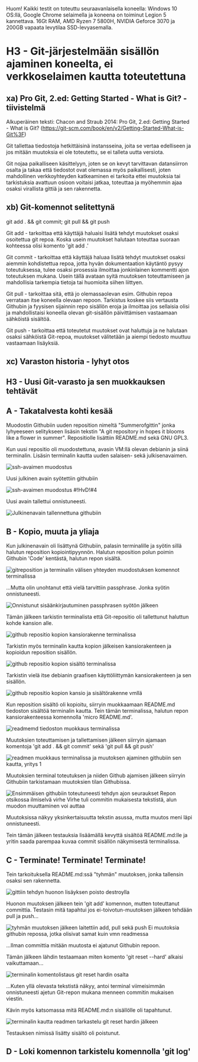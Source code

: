 Huom! Kaikki testit on toteuttu seuraavanlaisella koneella: Windows 10 OS:llä, Google Chrome selaimella ja koneena on toiminut Legion 5 kannettava. 16Gt RAM, AMD Ryzen 7 5800H, NVIDIA Geforce 3070 ja 200GB vapaata levytilaa SSD-levyasemalla.

# H3 - Git-järjestelmään sisällön ajaminen koneelta, ei verkkoselaimen kautta toteutettuna

## xa) Pro Git, 2.ed: Getting Started - What is Git? - tiivistelmä
Alkuperäinen teksti: Chacon and Straub 2014: Pro Git, 2.ed: Getting Started - What is Git?  (https://git-scm.com/book/en/v2/Getting-Started-What-is-Git%3F)

Git tallettaa tiedostoja hetkittäisinä instansseina, joita se vertaa edelliseen ja jos mitään muutoksia ei ole toteutettu, se ei talleta uutta versiota.

Git nojaa paikalliseen käsittelyyn, joten se on kevyt tarvittavan datansiirron osalta ja takaa että tiedostot ovat olemassa myös paikallisesti, joten mahdollinen verkkoyhteyden katkeaminen ei tarkoita ettei muutoksia tai tarkistuksia avattuun osioon voitaisi jatkaa, toteuttaa ja myöhemmin ajaa osaksi virallista gittiä ja sen rakennetta. 

## xb) Git-komennot selitettynä

git add . && git commit; git pull && git push

Git add - tarkoittaa että käyttäjä haluaisi lisätä tehdyt muutokset osaksi osoitettua git repoa. Koska usein muutokset halutaan toteuttaa suoraan kohteessa olisi komento 'git add .'

Git commit - tarkoittaa että käyttäjä haluaa lisätä tehdyt muutokset osaksi aiemmin kohdistettua repoa, jotta hyvän dokumentaation käytäntö pysyy toteutuksessa, tulee osaksi prosessia ilmoittaa jonkinlainen kommentti ajon toteutuksen mukana. Usein tällä avataan syitä muutoksen toteuttamiseen ja mahdollisia tarkempia tietoja tai huomioita siihen liittyen.

Git pull - tarkoittaa sitä, että jo olemassaolevan esim. Githubin repoa verrataan itse koneella olevaan repoon. Tarkistus koskee siis vertausta Githubin ja fyysisen sijainnin repo sisällön eroja ja ilmoittaa jos sellaisia olisi ja mahdollistaisi koneella olevan git-sisällön päivittämisen vastaamaan sähköistä sisältöä.

Git push - tarkoittaa että toteutetut muutokset ovat haluttuja ja ne halutaan osaksi sähköistä Git-repoa, muutokset välitetään ja aiempi tiedosto muuttuu vastaamaan lisäyksiä. 

## xc) Varaston historia - lyhyt otos


## H3 - Uusi Git-varasto ja sen muokkauksen tehtävät



## A - Takatalvesta kohti kesää

Muodostin Githubiin uuden reposition nimeltä "Summerofgittin" jonka lyhyeeseen selitykseen lisäsin tekstin "A git repository in hopes it blooms like a flower in summer".
Repositiolle lisättiin README.md sekä GNU GPL3.

Kun uusi repositio oli muodostettuna, avasin VM:llä olevan debianin ja siinä terminalin. Lisäsin terminalin kautta uuden salaisen- sekä julkisenavaimen.

![ssh-avaimen muodostus](https://github.com/Andtonyk/h1---Debian/assets/149326156/f4bb8b13-34cf-4a46-9d5c-704fb0f5554f)

Uusi julkinen avain syötettiin githubiin

![ssh-avaimen muodostus #!HvD!#4](https://github.com/Andtonyk/h1---Debian/assets/149326156/fb19d1dd-1a96-4603-865e-605e39045ab2)

Uusi avain tallettui onnistuneesti.

![Julkinenavain tallennettuna githubiin](https://github.com/Andtonyk/h1---Debian/assets/149326156/21bd48a6-864f-49b4-ab95-624b70a63872)

## B - Kopio, muuta ja yliaja

Kun julkinenavain oli lisättynä Githubiin, palasin terminalille ja syötin sillä halutun reposition kopiointipyynnön. Halutun reposition polun poimin Githubin 'Code' kentästä, halutun repon sisältä.

![gitreposition ja terminalin välisen yhteyden muodostuksen komennot terminalissa](https://github.com/Andtonyk/h1---Debian/assets/149326156/4039791d-827a-4fc7-ba2b-3c735a2f7e30)

...Mutta olin unohtanut että vielä tarvittiin passphrase. Jonka syötin onnistuneesti.

![Onnistunut sisäänkirjautuminen passphrasen syötön jälkeen](https://github.com/Andtonyk/h1---Debian/assets/149326156/2cd09792-4649-46c8-b438-5b9f7bb8df2b)

Tämän jälkeen tarkistin terminalista että Git-repositio oli tallettunut haluttun kohde kansion alle.

![github repositio kopion kansiorakenne terminalissa](https://github.com/Andtonyk/h1---Debian/assets/149326156/3c79f955-1c06-4c53-9a66-d35c551c1a64)

Tarkistin myös terminalin kautta kopion jälkeisen kansiorakenteen ja kopioidun reposition sisällön.

![github repositio kopion sisältö terminalissa](https://github.com/Andtonyk/h1---Debian/assets/149326156/9315bdd5-b84b-43bb-ae8b-28941f5419d0)

Tarkistin vielä itse debianin graafisen käyttöliittymän kansiorakenteen ja sen sisällön.

![github repositio kopion kansio ja sisältörakenne vmllä](https://github.com/Andtonyk/h1---Debian/assets/149326156/aa26ad89-0906-4694-9e25-52b52ade56d6)

Kun reposition sisältö oli kopioitu, siirryin muokkaamaan README.md tiedoston sisältöä terminalin kautta.
Tein tämän terminalissa, halutun repon kansiorakenteessa komennolla 'micro README.md'.

![readmemd tiedoston muokkaus terminalissa](https://github.com/Andtonyk/h1---Debian/assets/149326156/e31a4e87-8136-413a-b487-88cd0c13884f)

Muutoksien toteuttamisen ja tallettamisen jälkeen siirryin ajamaan komentoja 'git add . && git commit' sekä 'git pull && git push'

![readmen muokkaus terminalissa ja muutoksen ajaminen githubiin sen kautta, yritys 1](https://github.com/Andtonyk/h1---Debian/assets/149326156/685fbe22-c79e-4c07-bf77-3e3cde777222)

Muutoksien terminal toteutuksen ja niiden Github ajamisen jälkeen siirryin Githubiin tarkistamaan muutoksien tilan Githubissa.

![Ensimmäisen githubiin toteutuneesti tehdyn ajon seuraukset  Repon otsikossa ilmiselvä virhe  Virhe tuli commitin mukaisesta tekstistä, alun muodon muuttaminen voi auttaa](https://github.com/Andtonyk/h1---Debian/assets/149326156/dbbf5a78-4e42-4991-af18-d6e822a583a6)

Muutoksissa näkyy yksinkertaisuutta tekstin asussa, mutta muutos meni läpi onnistuneesti.

Tein tämän jälkeen testauksia lisäämällä kevyttä sisältöä README.md:lle ja yritin saada parempaa kuvaa commit sisällön näkymisestä terminalissa.


## C - Terminate! Terminate! Terminate!

Tein tarkoituksella README.md:ssä "tyhmän" muutoksen, jonka tallensin osaksi sen rakennetta.

![gittiin tehdyn huonon lisäyksen poisto destroylla](https://github.com/Andtonyk/h1---Debian/assets/149326156/c48abd2f-616e-4f80-8de8-fab7d03a2c96)

Huonon muutoksen jälkeen tein 'git add' komennon, mutten toteuttanut committia. Testasin mitä tapahtui jos ei-toivotun-muutoksen jälkeen tehdään pull ja push...

![tyhmän muutoksen jälkeen laitettiin add, pull sekä push  Ei muutoksia githubin repossa, jotka olisivat samat kuin vmn readmessa](https://github.com/Andtonyk/h1---Debian/assets/149326156/5ac369c5-a309-4561-ab5a-cc2849777147)

...Ilman committia mitään muutosta ei ajatunut Githubin repoon.

Tämän jälkeen lähdin testaamaan miten komento 'git reset --hard' alkaisi vaikuttamaan... 

![terminalin komentolistaus git reset hardin osalta](https://github.com/Andtonyk/h1---Debian/assets/149326156/ec2b5aa7-f468-4f2d-afed-9050eb5618e8)

...Kuten yllä olevasta tekstistä näkyy, antoi terminal viimeisimmän onnistuneesti ajetun Git-repon mukana menneen commitin mukaisen viestin.

Kävin myös katsomassa mitä README.md:n sisällölle oli tapahtunut. 

![terminalin kautta readmen tarkastelu git reset hardin jälkeen](https://github.com/Andtonyk/h1---Debian/assets/149326156/475cea55-c0c5-4b53-8cb2-623d528612ea)

Testauksen nimissä lisätty sisältö oli poistunut.


## D - Loki komennon tarkistelu komennolla 'git log'


